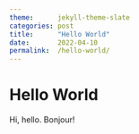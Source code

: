 ```yaml
---
theme:      jekyll-theme-slate
categories: post
title:      "Hello World"
date:       2022-04-10
permalink:  /hello-world/
---
```


# Hello World

Hi, hello. Bonjour!
